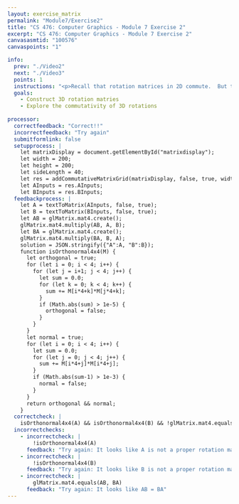 ```yaml
---
layout: exercise_matrix
permalink: "Module7/Exercise2"
title: "CS 476: Computer Graphics - Module 7 Exercise 2"
excerpt: "CS 476: Computer Graphics - Module 7 Exercise 2"
canvasasmtid: "100576"
canvaspoints: "1"

info:
  prev: "./Video2"
  next: "./Video3"
  points: 1
  instructions: "<p>Recall that rotation matrices in 2D commute.  But this turns out not to be the case for 3D rotations when the rotation axes are different.  Find two rotation matrices around different axes which lead to different results when applied in a different order</p><div id = \"matrixdisplay\"></div>"
  goals:
    - Construct 3D rotation matries
    - Explore the commutativity of 3D rotations
    
processor:  
  correctfeedback: "Correct!!" 
  incorrectfeedback: "Try again"
  submitformlink: false
  setupprocess: |
    let matrixDisplay = document.getElementById("matrixdisplay");
    let width = 200;
    let height = 200;
    let sideLength = 40;
    let res = addCommutativeMatrixGrid(matrixDisplay, false, true, width, height, sideLength, glMatrix.mat4.create(), glMatrix.mat4.create(), shaderPath, meshesPath);
    let AInputs = res.AInputs;
    let BInputs = res.BInputs;
  feedbackprocess: | 
    let A = textToMatrix(AInputs, false, true);
    let B = textToMatrix(BInputs, false, true);
    let AB = glMatrix.mat4.create();
    glMatrix.mat4.multiply(AB, A, B);
    let BA = glMatrix.mat4.create();
    glMatrix.mat4.multiply(BA, B, A);
    solution = JSON.stringify({"A":A, "B":B});
    function isOrthonormal4x4(M) {
      let orthogonal = true;
      for (let i = 0; i < 4; i++) {
        for (let j = i+1; j < 4; j++) {
          let sum = 0.0;
          for (let k = 0; k < 4; k++) {
            sum += M[i*4+k]*M[j*4+k];
          }
          if (Math.abs(sum) > 1e-5) {
            orthogonal = false;
          }
        }
      }
      let normal = true;
      for (let i = 0; i < 4; i++) {
        let sum = 0.0;
        for (let j = 0; j < 4; j++) {
          sum += M[i*4+j]*M[i*4+j];
        }
        if (Math.abs(sum-1) > 1e-3) {
          normal = false;
        }
      }
      return orthogonal && normal;
    }
  correctcheck: |
    isOrthonormal4x4(A) && isOrthonormal4x4(B) && !glMatrix.mat4.equals(AB, BA)
  incorrectchecks:
    - incorrectcheck: |
        !isOrthonormal4x4(A)
      feedback: "Try again: It looks like A is not a proper rotation matrix!</p>"    
    - incorrectcheck: |
        !isOrthonormal4x4(B)
      feedback: "Try again: It looks like B is not a proper rotation matrix!"   
    - incorrectcheck: |
        glMatrix.mat4.equals(AB, BA)
      feedback: "Try again: It looks like AB = BA"  
---
```


